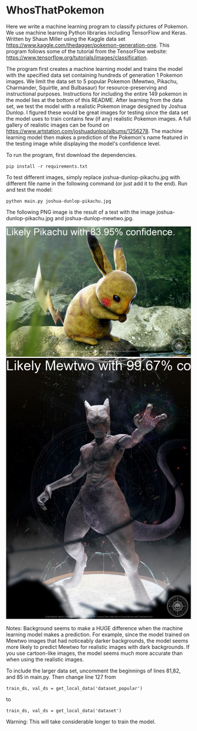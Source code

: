 # WhosThatPokemon
Here we write a machine learning program to classify pictures of Pokemon.
We use machine learning Python libraries including TensorFlow and Keras.
Written by Shaun Miller using the Kaggle data set https://www.kaggle.com/thedagger/pokemon-generation-one.
This program follows some of the tutorial from the TensorFlow website: https://www.tensorflow.org/tutorials/images/classification.

The program first creates a machine learning model and trains the model with the specified data set containing hundreds of generation 1 Pokemon images. We limit the data set to 5 popular Pokemon (Mewtwo, Pikachu, Charmander, Squirtle, and Bulbasaur) for resource-preserving and instructional purposes. Instructions for including the entire 149 pokemon in the model lies at the bottom of this README.
After learning from the data set, we test the model with a realistic Pokemon image designed by Joshua Dunlop. I figured these would be great images for testing since the data set the model uses to train contains few (if any) realistic Pokemon images.
A full gallery of realistic images can be found on https://www.artstation.com/joshuadunlop/albums/1256278.
The machine learning model then makes a prediction of the Pokemon's name featured in the testing image while displaying the model's confidence level.

To run the program, first download the dependencies.
```
pip install -r requirements.txt

```

To test different images, simply replace joshua-dunlop-pikachu.jpg with different file name in the following command (or just add it to the end).
Run and test the model:

```
python main.py joshua-dunlop-pikachu.jpg

```

The following PNG image is the result of a test with the image joshua-dunlop-pikachu.jpg and joshua-dunlop-mewtwo.jpg.

![alt text](https://github.com/shaunmillerc1010/WhosThatPokemon/blob/main/preview_pikachu.png)
![alt text](https://github.com/shaunmillerc1010/WhosThatPokemon/blob/main/preview_mewtwo.png)


Notes: Background seems to make a HUGE difference when the machine learning model makes a prediction. For example, since the model trained on Mewtwo images that had noticeably darker backgrounds, the model seems more likely to predict Mewtwo for realistic images with dark backgrounds. If you use cartoon-like images, the model seems much more accurate than when using the realistic images.


To include the larger data set, uncomment the beginnings of lines 81,82, and 85 in main.py. Then change line 127 from
```
train_ds, val_ds = get_local_data('dataset_popular')

```
to
```
train_ds, val_ds = get_local_data('dataset')

```

Warning: This will take considerable longer to train the model.
